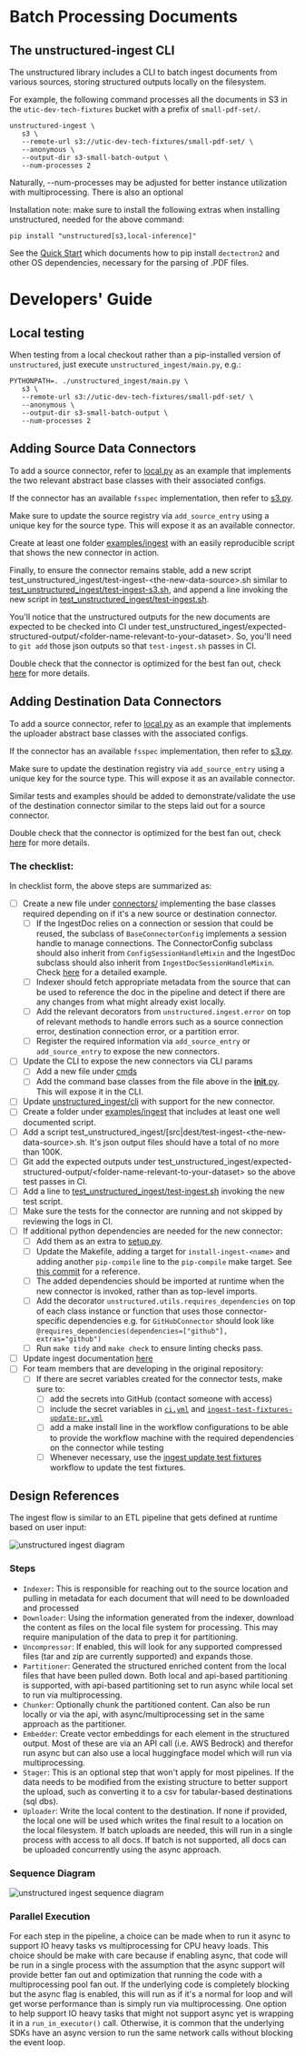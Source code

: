 # Batch Processing Documents

## The unstructured-ingest CLI

The unstructured library includes a CLI to batch ingest documents from various sources, storing structured outputs locally on the filesystem.

For example, the following command processes all the documents in S3 in the
`utic-dev-tech-fixtures` bucket with a prefix of `small-pdf-set/`.

    unstructured-ingest \
       s3 \
       --remote-url s3://utic-dev-tech-fixtures/small-pdf-set/ \
       --anonymous \
       --output-dir s3-small-batch-output \
       --num-processes 2

Naturally, --num-processes may be adjusted for better instance utilization with multiprocessing. There is also an optional

Installation note: make sure to install the following extras when installing unstructured, needed for the above command:

    pip install "unstructured[s3,local-inference]"

See the [Quick Start](https://github.com/Unstructured-IO/unstructured#eight_pointed_black_star-quick-start) which documents how to pip install `dectectron2` and other OS dependencies, necessary for the parsing of .PDF files.

# Developers' Guide

## Local testing

When testing from a local checkout rather than a pip-installed version of `unstructured`,
just execute `unstructured_ingest/main.py`, e.g.:

    PYTHONPATH=. ./unstructured_ingest/main.py \
       s3 \
       --remote-url s3://utic-dev-tech-fixtures/small-pdf-set/ \
       --anonymous \
       --output-dir s3-small-batch-output \
       --num-processes 2

## Adding Source Data Connectors

To add a source connector, refer to [local.py](unstructured_ingest/processes/connectors/local.py) as an example that implements the two relevant abstract base classes with their associated configs.

If the connector has an available `fsspec` implementation, then refer to [s3.py](unstructured_ingest/processes/connectors/fsspec/s3.py).

Make sure to update the source registry via `add_source_entry` using a unique key for the source type. This will expose it as an available connector.

Create at least one folder [examples/ingest](examples/ingest) with an easily reproducible
script that shows the new connector in action.

Finally, to ensure the connector remains stable, add a new script test_unstructured_ingest/test-ingest-\<the-new-data-source\>.sh similar to [test_unstructured_ingest/test-ingest-s3.sh](test_unstructured_ingest/test-ingest-s3.sh), and append a line invoking the new script in [test_unstructured_ingest/test-ingest.sh](test_unstructured_ingest/test-ingest.sh).

You'll notice that the unstructured outputs for the new documents are expected
to be checked into CI under test_unstructured_ingest/expected-structured-output/\<folder-name-relevant-to-your-dataset\>. So, you'll need to `git add` those json outputs so that `test-ingest.sh` passes in CI.

Double check that the connector is optimized for the best fan out, check [here](#parallel-execution) for more details.

## Adding Destination Data Connectors

To add a source connector, refer to [local.py](unstructured_ingest/processes/connectors/local.py) as an example that implements the uploader abstract base classes with the associated configs.

If the connector has an available `fsspec` implementation, then refer to [s3.py](unstructured_ingest/processes/connectors/fsspec/s3.py).

Make sure to update the destination registry via `add_source_entry` using a unique key for the source type. This will expose it as an available connector.

Similar tests and examples should be added to demonstrate/validate the use of the destination connector similar to the steps laid out for a source connector.

Double check that the connector is optimized for the best fan out, check [here](#parallel-execution) for more details.

### The checklist:

In checklist form, the above steps are summarized as:

- [ ] Create a new file under [connectors/](unstructured_ingest/processes/connectors/) implementing the base classes required depending on if it's a new source or destination connector.
  - [ ] If the IngestDoc relies on a connection or session that could be reused, the subclass of `BaseConnectorConfig` implements a session handle to manage connections. The ConnectorConfig subclass should also inherit from `ConfigSessionHandleMixin` and the IngestDoc subclass should also inherit from `IngestDocSessionHandleMixin`. Check [here](https://github.com/Unstructured-IO/unstructured/pull/1058/files#diff-dae96d30f58cffe1b348c036d006b48bdc7e2e47fbd7c8ec1c45d63face1542d) for a detailed example.
  - [ ] Indexer should fetch appropriate metadata from the source that can be used to reference the doc in the pipeline and detect if there are any changes from what might already exist locally.
  - [ ] Add the relevant decorators from `unstructured.ingest.error` on top of relevant methods to handle errors such as a source connection error, destination connection error, or a partition error.
  - [ ] Register the required information via `add_source_entry` or `add_source_entry` to expose the new connectors.
- [ ] Update the CLI to expose the new connectors via CLI params
  - [ ] Add a new file under [cmds](unstructured_ingest/cli/cmds)
  - [ ] Add the command base classes from the file above in the [__init__.py](unstructured_ingest/cli/cmds/__init__.py). This will expose it in the CLI.
- [ ] Update [unstructured_ingest/cli](unstructured_ingest/cli) with support for the new connector.
- [ ] Create a folder under [examples/ingest](examples/ingest) that includes at least one well documented script.
- [ ] Add a script test_unstructured_ingest/[src|dest\/test-ingest-\<the-new-data-source\>.sh. It's json output files should have a total of no more than 100K.
- [ ] Git add the expected outputs under test_unstructured_ingest/expected-structured-output/\<folder-name-relevant-to-your-dataset\> so the above test passes in CI.
- [ ] Add a line to [test_unstructured_ingest/test-ingest.sh](test_unstructured_ingest/test-ingest.sh) invoking the new test script.
- [ ] Make sure the tests for the connector are running and not skipped by reviewing the logs in CI.
- [ ] If additional python dependencies are needed for the new connector:
  - [ ] Add them as an extra to [setup.py](unstructured/setup.py).
  - [ ] Update the Makefile, adding a target for `install-ingest-<name>` and adding another `pip-compile` line to the `pip-compile` make target. See [this commit](https://github.com/Unstructured-IO/unstructured/commit/ab542ca3c6274f96b431142262d47d727f309e37) for a reference.
  - [ ] The added dependencies should be imported at runtime when the new connector is invoked, rather than as top-level imports.
  - [ ] Add the decorator `unstructured.utils.requires_dependencies` on top of each class instance or function that uses those connector-specific dependencies e.g. for `GitHubConnector` should look like `@requires_dependencies(dependencies=["github"], extras="github")`
  - [ ] Run `make tidy` and `make check` to ensure linting checks pass.
- [ ] Update ingest documentation [here](https://github.com/Unstructured-IO/docs)
- [ ] For team members that are developing in the original repository:
  - [ ] If there are secret variables created for the connector tests, make sure to:
    - [ ] add the secrets into GitHub (contact someone with access)
    - [ ] include the secret variables in [`ci.yml`](https://github.com/Unstructured-IO/unstructured/blob/main/.github/workflows/ci.yml) and [`ingest-test-fixtures-update-pr.yml`](https://github.com/Unstructured-IO/unstructured/blob/main/.github/workflows/ingest-test-fixtures-update-pr.yml)
    - [ ] add a make install line in the workflow configurations to be able to provide the workflow machine with the required dependencies on the connector while testing
    - [ ] Whenever necessary, use the [ingest update test fixtures](https://github.com/Unstructured-IO/unstructured/actions/workflows/ingest-test-fixtures-update-pr.yml) workflow to update the test fixtures.

## Design References

The ingest flow is similar to an ETL pipeline that gets defined at runtime based on user input:

![unstructured ingest diagram](assets/pipeline.png)



### Steps
* `Indexer`: This is responsible for reaching out to the source location and pulling in metadata for each document that will need to be downloaded and processed
* `Downloader`: Using the information generated from the indexer, download the content as files on the local file system for processing. This may require manipulation of the data to prep it for partitioning.
* `Uncompressor`: If enabled, this will look for any supported compressed files (tar and zip are currently supported) and expands those.
* `Partitioner`: Generated the structured enriched content from the local files that have been pulled down. Both local and api-based partitioning is supported, with api-based partitioning set to run async while local set to run via multiprocessing.
* `Chunker`: Optionally chunk the partitioned content. Can also be run locally or via the api, with async/multiprocessing set in the same approach as the partitioner.
* `Embedder`: Create vector embeddings for each element in the structured output. Most of these are via an API call (i.e. AWS Bedrock) and therefor run async but can also use a local huggingface model which will run via multiprocessing.
* `Stager`: This is an optional step that won't apply for most pipelines. If the data needs to be modified from the existing structure to better support the upload, such as converting it to a csv for tabular-based destinations (sql dbs).
* `Uploader`: Write the local content to the destination. If none if provided, the local one will be used which writes the final result to a location on the local filesystem. If batch uploads are needed, this will run in a single process with access to all docs. If batch is not supported, all docs can be uploaded concurrently using the async approach.


### Sequence Diagram
![unstructured ingest sequence diagram](assets/sequence.png)


### Parallel Execution
For each step in the pipeline, a choice can be made when to run it async to support IO heavy tasks vs multiprocessing for CPU heavy loads. This choice should be make with care
because if enabling async, that code will be run in a single process with the assumption that the async support will provide better fan out and optimization that running the code
with a multiprocessing pool fan out. If the underlying code is completely blocking but the async flag is enabled, this will run as if it's a normal for loop and will get worse performance
than is simply run via multiprocessing. One option to help support IO heavy tasks that might not support async yet is wrapping it in a `run_in_executor()` call. Otherwise, it is common that
the underlying SDKs have an async version to run the same network calls without blocking the event loop.

